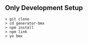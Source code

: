 ## Only Development Setup

```
> git clone
> cd generator-bmx
> npm install
> npm link
> yo bmx

```
